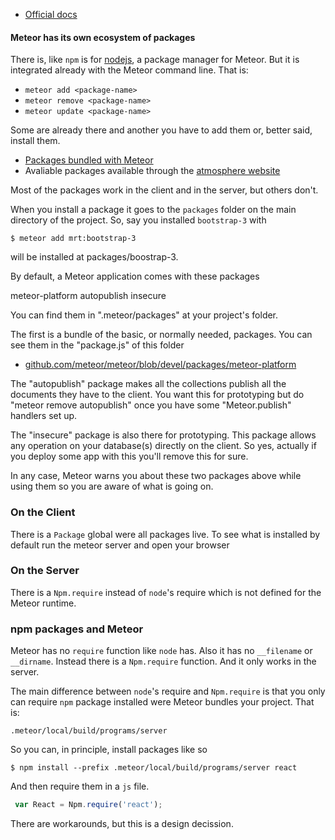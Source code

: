 - [Official docs](http://docs.meteor.com/#/full/usingpackages)

#### Meteor has its own ecosystem of packages

There is, like `npm` is for [nodejs](https://nodejs.org), a package manager for Meteor. But it is integrated already with the Meteor command line. That is:
 - `meteor add <package-name>`
 - `meteor remove <package-name>`
 - `meteor update <package-name>`

Some are already there and another you have to add them or, better said, install them.
 - [Packages bundled with Meteor](
      github.com/meteor/meteor/tree/devel/packages
   )
 - Avaliable packages available through the [atmosphere website](atmospherejs.com)

Most of the packages work in the client and in the server,
but others don't.

When you install a package it goes to the `packages` folder on the main directory of the project. So, say you installed `bootstrap-3` with

    $ meteor add mrt:bootstrap-3

will be installed at packages/boostrap-3.

By default, a Meteor application comes with these packages

meteor-platform
autopublish
insecure

You can find them in ".meteor/packages" at your project's folder.

The first is a bundle of the basic, or normally needed,
packages. You can see them in the "package.js" of this folder
  - [github.com/meteor/meteor/blob/devel/packages/meteor-platform](
      github.com/meteor/meteor/blob/devel/packages/meteor-platform
    )

The "autopublish" package makes all the collections publish
all the documents they have to the client. You want this
for prototyping but do "meteor remove autopublish" once you
have some "Meteor.publish" handlers set up.

The "insecure" package is also there for prototyping. This package
allows any operation on your database(s) directly on the client. So
yes, actually if you deploy some app with this you'll remove this
for sure.

In any case, Meteor warns you about these two packages above while
using them so you are aware of what is going on.

### On the Client

There is a `Package` global were all packages live. To see what is installed by default run the meteor server and open your browser

### On the Server

There is a `Npm.require` instead of `node`'s require which is not defined for the Meteor runtime.

### npm packages and Meteor

Meteor has no `require` function like `node` has. Also it has no `__filename` or `__dirname`. Instead there is a `Npm.require` function. And it only works in the server.

The main difference between `node`'s require and `Npm.require` is that you only can require `npm` package installed were Meteor bundles your project. That is:

    .meteor/local/build/programs/server

So you can, in principle, install packages like so

    $ npm install --prefix .meteor/local/build/programs/server react

And then require them in a `js` file.

```js
 var React = Npm.require('react');
```
There are workarounds, but this is a design decission.
